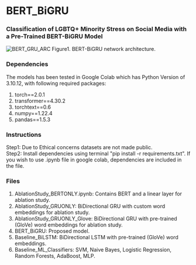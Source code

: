# BERT_BiGRU

### Classification of LGBTQ+ Minority Stress on Social Media with a Pre-Trained BERT-BiGRU Model

![BERT_GRU_ARC](https://github.com/chapagaisa/BERT_BiGRU/assets/46834070/abc6a851-d8aa-4634-99c8-2ccef78fb8b2)
Figure1. BERT-BiGRU network architecture.

### Dependencies
The models has been tested in Google Colab which has Python Version of 3.10.12, with following required packages: <br>
1. torch==2.0.1
2. transformer==4.30.2
3. torchtext==0.6
4. numpy==1.22.4 
5. pandas==1.5.3 


### Instructions
Step1: Due to Ethical concerns datasets are not made public. <br>
Step2: Install dependencies using terminal "pip install -r requirements.txt". If you wish to use .ipynb file in google colab, dependencies are included in the file. <br>

### Files
1. AblationStudy_BERTONLY.ipynb: Contains BERT and a linear layer for ablation study.
2. AblationStudy_GRUONLY: BiDirectional GRU with custom word embeddings for ablation study.
3. AblationStudy_GRUONLY_Glove: BiDirectional GRU with pre-trained (GloVe) word embeddings for ablation study.
4. BERT_BiGRU: Proposed model.
5. Baseline_BiLSTM: BiDirectional LSTM with pre-trained (GloVe) word embeddings.
6. Baseline_ML_Classifiers: SVM, Naive Bayes, Logistic Regression, Random Forests, AdaBoost, MLP.

